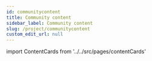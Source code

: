 ```yaml
---
id: communitycontent
title: Community content
sidebar_label: Community content
slug: /project/communitycontent
custom_edit_url: null
---
```


import ContentCards from '../../src/pages/contentCards'

<ContentCards />
